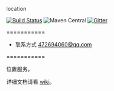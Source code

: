 location

[![Build Status](https://travis-ci.org/zhangxiaojianvip/location.svg?branch=master)](https://travis-ci.org/zhangxiaojianvip/location)
![Maven Central](https://img.shields.io/maven-central/v/me.chanjar/weixin-java-parent.svg)
[![Gitter](https://badges.gitter.im/Join%20Chat.svg)](https://gitter.im/chanjarster/weixin-java-tools?utm_source=badge&utm_medium=badge&utm_campaign=pr-badge)

===========

* 联系方式 472694060@qq.com

===========

位置服务。

详细文档请看 [wiki](https://github.com/zhangxiaojianvip/location/wiki)。

